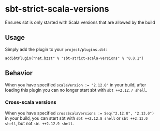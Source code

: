 # sbt-strict-scala-versions

Ensures sbt is only started with Scala versions that are allowed by the build

## Usage

Simply add the plugin to your `project/plugins.sbt`:

    addSbtPlugin("net.bzzt" % "sbt-strict-scala-versions" % "0.0.1")

## Behavior

When you have specified `scalaVersion := "2.12.8"` in your build, after loading
this plugin you can no longer start sbt with `sbt ++2.12.7 shell`.

### Cross-scala versions

When you have specified `crossScalaVersions := Seq("2.12.8", "2.13.0")` in your
build, you can start sbt with `sbt ++2.12.8 shell` or `sbt ++2.13.0 shell`, but
not `sbt ++2.12.9 shell`.
